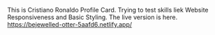 This is Cristiano Ronaldo Profile Card. Trying to test skills liek Website Responsiveness and Basic Styling. The live version is here.
https://bejewelled-otter-5aafd6.netlify.app/
